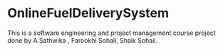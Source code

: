 # OnlineFuelDeliverySystem
This is a software engineering and project management course project done by A.Sathwika , Farookhi Sohali, Shaik Sohail.
